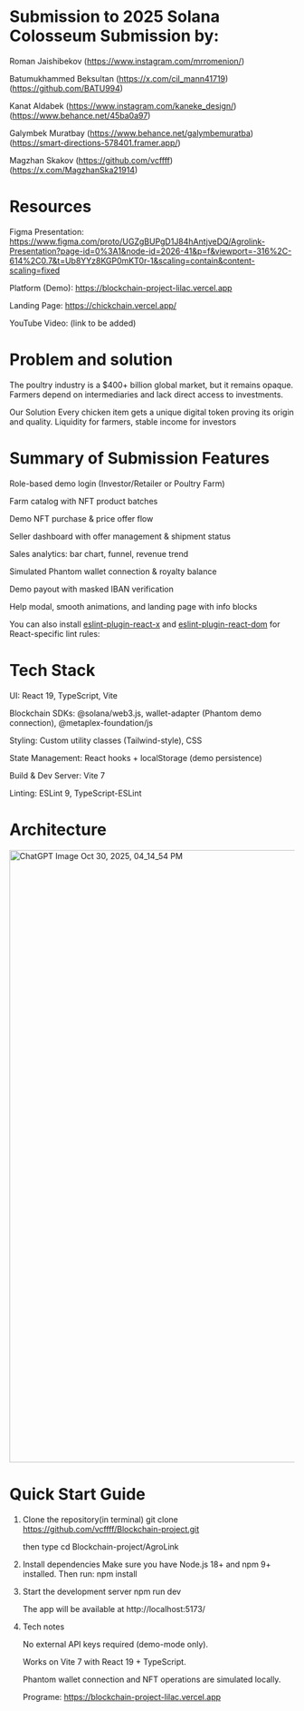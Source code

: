 # Submission to 2025 Solana Colosseum Submission by:

Roman Jaishibekov (https://www.instagram.com/mrromenion/) 

Batumukhammed Beksultan (https://x.com/cil_mann41719) (https://github.com/BATU994)

Kanat Aldabek (https://www.instagram.com/kaneke_design/) (https://www.behance.net/45ba0a97)

Galymbek Muratbay (https://www.behance.net/galymbemuratba) (https://smart-directions-578401.framer.app/)

Magzhan Skakov (https://github.com/vcffff) (https://x.com/MagzhanSka21914)

# Resources

Figma Presentation:
https://www.figma.com/proto/UGZgBUPgD1J84hAntjveDQ/Agrolink-Presentation?page-id=0%3A1&node-id=2026-41&p=f&viewport=-316%2C-614%2C0.7&t=Ub8YYz8KGP0mKT0r-1&scaling=contain&content-scaling=fixed

Platform (Demo):
https://blockchain-project-lilac.vercel.app

Landing Page:
https://chickchain.vercel.app/

YouTube Video:
(link to be added)

# Problem and solution
The poultry industry is a $400+ billion global market, but it remains opaque.
Farmers depend on intermediaries and lack direct access to investments.

Our Solution
Every chicken item gets a unique digital token proving its origin and quality.
Liquidity for farmers, stable income for investors

# Summary of Submission Features

Role-based demo login (Investor/Retailer or Poultry Farm)

Farm catalog with NFT product batches

Demo NFT purchase & price offer flow

Seller dashboard with offer management & shipment status

Sales analytics: bar chart, funnel, revenue trend

Simulated Phantom wallet connection & royalty balance

Demo payout with masked IBAN verification

Help modal, smooth animations, and landing page with info blocks

You can also install [eslint-plugin-react-x](https://github.com/Rel1cx/eslint-react/tree/main/packages/plugins/eslint-plugin-react-x) and [eslint-plugin-react-dom](https://github.com/Rel1cx/eslint-react/tree/main/packages/plugins/eslint-plugin-react-dom) for React-specific lint rules:

# Tech Stack

UI: React 19, TypeScript, Vite

Blockchain SDKs: @solana/web3.js, wallet-adapter (Phantom demo connection), @metaplex-foundation/js

Styling: Custom utility classes (Tailwind-style), CSS

State Management: React hooks + localStorage (demo persistence)

Build & Dev Server: Vite 7

Linting: ESLint 9, TypeScript-ESLint

# Architecture
<img width="700" height="1080" alt="ChatGPT Image Oct 30, 2025, 04_14_54 PM" src="https://github.com/user-attachments/assets/82822488-e408-4a4c-bada-18ac2b4dbb22" />

# Quick Start Guide

1. Clone the repository(in terminal)
   git clone https://github.com/vcffff/Blockchain-project.git
   
   then type cd Blockchain-project/AgroLink

3. Install dependencies
   Make sure you have Node.js 18+ and npm 9+ installed.
   Then run:
   npm install

4. Start the development server
   npm run dev

   The app will be available at http://localhost:5173/

4. Tech notes

   No external API keys required (demo-mode only).

   Works on Vite 7 with React 19 + TypeScript.

   Phantom wallet connection and NFT operations are simulated locally.
   
   Programe: https://blockchain-project-lilac.vercel.app

